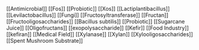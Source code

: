 [[Antimicrobial]]
[[Fos]]
[[Probiotic]]
[[Xos]]
[[Lactiplantibacillus]]
[[Levilactobacillus]]
[[Fungi]]
[[Fructosyltransferase]]
[[Fructan]]
[[Fructooligosaccharides]]
[[Bacillus subtilis]]
[[Probiotic]]
[[Sugarcane Juice]]
[[Oligofructans]]
[[exopolysaccharide]]
[[Kefir]]
[[Food Industry]]
[[kefiran]]
[[Medical Field]]
[[Xylanase]]
[[Xylan]]
[[Xylooligosaccharides]]
[[Spent Mushroom Substrate]]
